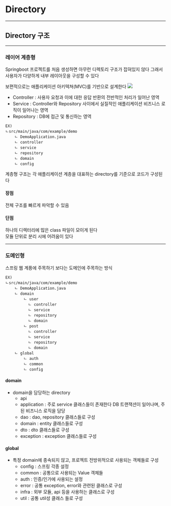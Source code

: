 # Directory
---
## Directory 구조
---
### 레이어 계층형
Springboot 프로젝트를 처음 생성하면 아무런 디렉토리 구조가 잡혀있지 않다
그래서 사용자가 다양하게 내부 레이아웃을 구성할 수 있다

보편적으로는 애플리케이션 아키텍쳐(MVC)를 기반으로 설계한다
![](https://velog.velcdn.com/images/jmjmjmz732002/post/de4448ee-583c-4c42-9bfe-a107281f8bbe/image.png)
- Controller : 사용자 요청과 이에 대한 응답 반환의 전반적인 처리가 일어난 영역
- Service : Controller와 Repository 사이에서 실질적인 애플리케이션 비즈니스 로직이 일어나는 영역
- Repository : DB에 접근 및 통신하는 영역

```
EX)
ㄴsrc/main/java/com/example/demo
	ㄴ DemoApplication.java
    ㄴ controller
    ㄴ service
    ㄴ repository
    ㄴ domain
    ㄴ config
```

계층형 구조는 각 애플리케이션 계층을 대표하는 directory를 기준으로 코드가 구성된다

#### 장점
전체 구조를 빠르게 파악할 수 있음

#### 단점
하나의 디렉터리에 많은 class 파일이 모이게 된다    
모듈 단위로 분리 시에 어려움이 있다

---
### 도메인형
스프링 웹 계픙에 주목하기 보다는 도메인에 주목하는 방식
```
EX)
ㄴsrc/main/java/com/example/demo
	ㄴ DemoApplication.java
    ㄴ domain
    	ㄴ user
          ㄴ controller
          ㄴ service
          ㄴ repository
          ㄴ domain
        ㄴ post
          ㄴ controller
          ㄴ service
          ㄴ repository
          ㄴ domain
    ㄴ global
    	ㄴ auth
        ㄴ common
        ㄴ config
```

#### domain
- domain을 담당하는 directory
    - api
    - application : 주로 service 클래스들이 존재한다 DB 트랜잭션이 일어나며, 주된 비즈니스 로직을 담당
    - dao : dao, repository 클래스들로 구성
    - domain : entity 클래스들로 구성
    - dto : dto 클래스들로 구성
    - exception : exception 클래스들로 구성

#### global
- 특정 domain에 종속되지 않고, 프로젝트 전방위적으로 사용되는 객체들로 구성
    - config : 스프링 각종 설정
    - common : 공통으로 사용되는 Value 객체들
    - auth : 인증/인가에 사용되는 설정
    - error : 공통 exception, error와 관련된 클래스로 구성
    - infra : 외부 모듈, api 등을 사용하는 클래스로 구성
    - util : 공통 util성 클래스 들로 구성